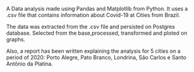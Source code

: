 A Data analysis made using Pandas and Matplotlib from Python. It uses a .csv file that contains information about Covid-19 at Cities from Brazil.

The data was extracted from the .csv file and persisted on Postgres database. Selected from the base,processed, transformed and ploted on graphs.

Also, a report has been written explaining the analysis for 5 cities on a period of 2020: Porto Alegre, Pato Branco, Londrina, São Carlos e Santo Antônio da Platina.